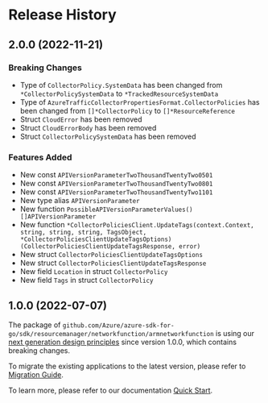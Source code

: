 # Release History

## 2.0.0 (2022-11-21)
### Breaking Changes

- Type of `CollectorPolicy.SystemData` has been changed from `*CollectorPolicySystemData` to `*TrackedResourceSystemData`
- Type of `AzureTrafficCollectorPropertiesFormat.CollectorPolicies` has been changed from `[]*CollectorPolicy` to `[]*ResourceReference`
- Struct `CloudError` has been removed
- Struct `CloudErrorBody` has been removed
- Struct `CollectorPolicySystemData` has been removed

### Features Added

- New const `APIVersionParameterTwoThousandTwentyTwo0501`
- New const `APIVersionParameterTwoThousandTwentyTwo0801`
- New const `APIVersionParameterTwoThousandTwentyTwo1101`
- New type alias `APIVersionParameter`
- New function `PossibleAPIVersionParameterValues() []APIVersionParameter`
- New function `*CollectorPoliciesClient.UpdateTags(context.Context, string, string, string, TagsObject, *CollectorPoliciesClientUpdateTagsOptions) (CollectorPoliciesClientUpdateTagsResponse, error)`
- New struct `CollectorPoliciesClientUpdateTagsOptions`
- New struct `CollectorPoliciesClientUpdateTagsResponse`
- New field `Location` in struct `CollectorPolicy`
- New field `Tags` in struct `CollectorPolicy`


## 1.0.0 (2022-07-07)

The package of `github.com/Azure/azure-sdk-for-go/sdk/resourcemanager/networkfunction/armnetworkfunction` is using our [next generation design principles](https://azure.github.io/azure-sdk/general_introduction.html) since version 1.0.0, which contains breaking changes.

To migrate the existing applications to the latest version, please refer to [Migration Guide](https://aka.ms/azsdk/go/mgmt/migration).

To learn more, please refer to our documentation [Quick Start](https://aka.ms/azsdk/go/mgmt).